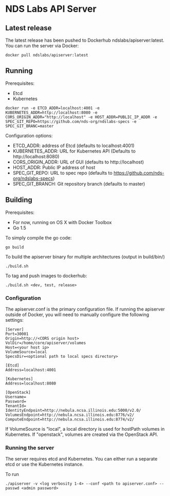 
# NDS Labs API Server

## Latest release
The latest release has been pushed to Dockerhub ndslabs/apiserver:latest. You can run the server via Docker:

```
docker pull ndslabs/apiserver:latest
```

## Running

Prerequisites:
* Etcd
* Kubernetes

```
docker run -e ETCD_ADDR=localhost:4001 -e KUBERNETES_ADDR=http://localhost:8080 -e CORS_ORIGIN_ADDR="http://localhost" -e HOST_ADDR=PUBLIC_IP_ADDR -e SPEC_GIT_REPO=https://github.com/nds-org/ndslabs-specs -e SPEC_GIT_BRANC=master
```

Configuration options:
* ETCD_ADDR: address of Etcd (defaults to localhost:4001)
* KUBERNETES_ADDR: URL for Kubernetes API (Defaults to http://localhost:8080)
* CORS_ORIGIN_ADDR: URL of GUI (defaults to http://localhost)
* HOST_ADDR: Public IP address of host
* SPEC_GIT_REPO: URL to spec repo (defaults to https://github.com/nds-org/ndslabs-specs)
* SPEC_GIT_BRANCH: Git repository branch (defaults to master)

## Building 

Prerequisites:
* For now, running on OS X with Docker Toolbox
* Go 1.5

To simply compile the go code:
```
go build
```

To build the apiserver binary for multiple architectures (output in build/bin/)
```
./build.sh
```

To tag and push images to dockerhub:
```
./build.sh <dev, test, release>
```

### Configuration

The apiserver.conf is the primary configuration file. If running the apiserver outside of Docker, you will need to manually configure the following settings:

```
[Server]
Port=30001
Origin=http://<CORS origin host>
VolDir=/home/core/apiserver/volumes
Host=<your host ip>
VolumeSource=local
SpecsDir=<optional path to local specs directory>

[Etcd]
Address=localhost:4001

[Kubernetes]
Address=localhost:8080

[OpenStack]
Username=
Password=
TenantId=
IdentityEndpoint=http://nebula.ncsa.illinois.edu:5000/v2.0/
VolumesEndpoint=http://nebula.ncsa.illinois.edu:8776/v2/
ComputeEndpoint=http://nebula.ncsa.illinois.edu:8774/v2/
```

If VolumeSource is "local", a local directory is used for hostPath volumes in Kubernetes. If "openstack", volumes are created via the OpenStack API.


### Running the server

The server requires etcd and Kubernetes. You can either run a separate etcd or use the Kubernetes instance.

To run
```
./apiserver -v <log verbosity 1-4> --conf <path to apiserver.conf> --passwd <admin password>
```
